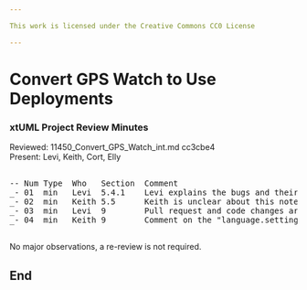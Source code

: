 ```yaml
---

This work is licensed under the Creative Commons CC0 License

---
```


# Convert GPS Watch to Use Deployments
### xtUML Project Review Minutes

Reviewed: 11450_Convert_GPS_Watch_int.md cc3cbe4  
Present: Levi, Keith, Cort, Elly  

<pre>

-- Num Type  Who   Section  Comment
_- 01  min   Levi  5.4.1    Levi explains the bugs and their fixes. No action needed.
_- 02  min   Keith 5.5      Keith is unclear about this note. Cort suggests adding "copy the action language" to this sentence to make it more clear.
_- 03  min   Levi  9        Pull request and code changes are relative to upstream "gps_masl" branch and not "master". Add a note about this in the code changes section.
_- 04  min   Keith 9        Comment on the "language.settings.xml" file. No action needed.

</pre>
   
No major observations, a re-review is not required.

End
---
